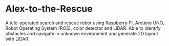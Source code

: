 # Alex-to-the-Rescue
A tele-operated search and rescue robot using Raspberry Pi, Arduino UNO, Robot Operating System (ROS), color detector and LiDAR. Able to identify obstacles and navigate in unknown environment and generate 2D layout with LiDAR.
